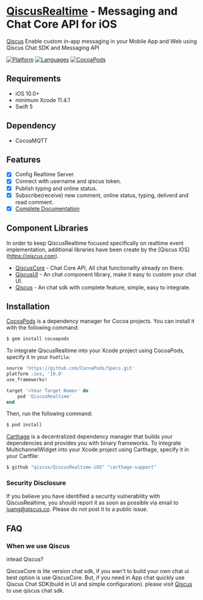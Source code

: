 # [QiscusRealtime](https://github.com/qiscus/QiscusRealtime-iOS) - Messaging and Chat Core API for iOS
[Qiscus](https://qiscus.com) Enable custom in-app messaging in your Mobile App and Web using Qiscus Chat SDK and Messaging API

[![Platform](https://img.shields.io/badge/platform-iOS-orange.svg)](https://github.com/qiscus/QiscusRealtime-iOS)
[![Languages](https://img.shields.io/badge/language-Objective--C%20%7C%20Swift-orange.svg)](https://github.com/qiscus)
[![CocoaPods](https://img.shields.io/badge/pod-v3.0.109-green.svg)](https://github.com/qiscus/QiscusRealtime-iOS)


## Requirements

- iOS 10.0+
- minimum Xcode 11.4.1
- Swift 5

## Dependency

- CocoaMQTT

## Features

- [x] Config Realtime Server. 
- [x] Connect with username and qiscus token.
- [x] Publish typing and online status.
- [x] Subscribe(receive) new comment, online status, typing, deliverd and read comment.
- [x] [Complete Documentation](https://qiscusrealtime.firebaseapp.com)

## Component Libraries

In order to keep QiscusRealtime focused specifically on realtime event implementation, additional libraries have been create by the [Qiscus IOS] (https://qiscus.com).

* [QiscusCore](https://github.com/qiscus) - Chat Core API, All chat functionality already on there.
* [QiscusUI](https://github.com/qiscus) - An chat component library, make it easy to custom your chat UI.
* [Qiscus](https://github.com/qiscus) - An chat sdk with complete feature, simple, easy to integrate.


## Installation

[CocoaPods](https://cocoapods.org) is a dependency manager for Cocoa projects. You can install it with the following command:

```bash
$ gem install cocoapods
```

To integrate QiscusRealtime into your Xcode project using CocoaPods, specify it in your `Podfile`:

```ruby
source 'https://github.com/CocoaPods/Specs.git'
platform :ios, '10.0'
use_frameworks!

target '<Your Target Name>' do
    pod 'QiscusRealtime'
end
```

Then, run the following command:

```bash
$ pod install
```

[Carthage](https://github.com/Carthage/Carthage) is a decentralized dependency manager that builds your dependencies and provides you with binary frameworks. To integrate MultichannelWidget into your Xcode project using Carthage, specify it in your Cartfile:

```bash
$ github "qiscus/QiscusRealtime-iOS" "carthage-support"
```

### Security Disclosure

If you believe you have identified a security vulnerability with QiscusRealtime, you should report it as soon as possible via email to juang@qiscus.co. Please do not post it to a public issue.


## FAQ

### When we use Qiscus

intead Qiscus?

QiscusCore is lite version chat sdk, if you wan't to build your own chat ui best option is use QiscusCore. But, if you need in App chat quickly use Qiscus Chat SDK(build in UI and simple configuration). please visit [Qiscus](https://github.com/qiscus/qiscus-chat-sdk-ios-sample) to use qiscus chat sdk.


